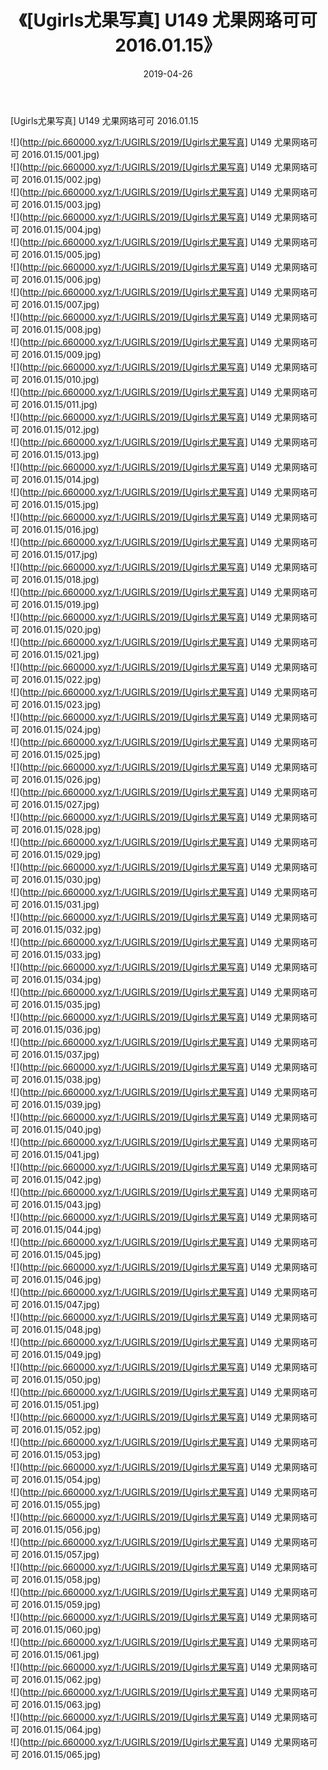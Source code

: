 ﻿---
layout: post
title:  《[Ugirls尤果写真] U149 尤果网珞可可 2016.01.15》
date:   2019-04-26
img: http://pic.660000.xyz/1:/UGIRLS/2019/[Ugirls尤果写真] U149 尤果网珞可可 2016.01.15/000.jpg
categories: [美女, 清纯, 唯美]
---

[Ugirls尤果写真] U149 尤果网珞可可 2016.01.15

 ![](http://pic.660000.xyz/1:/UGIRLS/2019/[Ugirls尤果写真] U149 尤果网珞可可 2016.01.15/001.jpg) <br>![](http://pic.660000.xyz/1:/UGIRLS/2019/[Ugirls尤果写真] U149 尤果网珞可可 2016.01.15/002.jpg) <br>![](http://pic.660000.xyz/1:/UGIRLS/2019/[Ugirls尤果写真] U149 尤果网珞可可 2016.01.15/003.jpg) <br>![](http://pic.660000.xyz/1:/UGIRLS/2019/[Ugirls尤果写真] U149 尤果网珞可可 2016.01.15/004.jpg) <br>![](http://pic.660000.xyz/1:/UGIRLS/2019/[Ugirls尤果写真] U149 尤果网珞可可 2016.01.15/005.jpg) <br>![](http://pic.660000.xyz/1:/UGIRLS/2019/[Ugirls尤果写真] U149 尤果网珞可可 2016.01.15/006.jpg) <br>![](http://pic.660000.xyz/1:/UGIRLS/2019/[Ugirls尤果写真] U149 尤果网珞可可 2016.01.15/007.jpg) <br>![](http://pic.660000.xyz/1:/UGIRLS/2019/[Ugirls尤果写真] U149 尤果网珞可可 2016.01.15/008.jpg) <br>![](http://pic.660000.xyz/1:/UGIRLS/2019/[Ugirls尤果写真] U149 尤果网珞可可 2016.01.15/009.jpg) <br>![](http://pic.660000.xyz/1:/UGIRLS/2019/[Ugirls尤果写真] U149 尤果网珞可可 2016.01.15/010.jpg) <br>![](http://pic.660000.xyz/1:/UGIRLS/2019/[Ugirls尤果写真] U149 尤果网珞可可 2016.01.15/011.jpg) <br>![](http://pic.660000.xyz/1:/UGIRLS/2019/[Ugirls尤果写真] U149 尤果网珞可可 2016.01.15/012.jpg) <br>![](http://pic.660000.xyz/1:/UGIRLS/2019/[Ugirls尤果写真] U149 尤果网珞可可 2016.01.15/013.jpg) <br>![](http://pic.660000.xyz/1:/UGIRLS/2019/[Ugirls尤果写真] U149 尤果网珞可可 2016.01.15/014.jpg) <br>![](http://pic.660000.xyz/1:/UGIRLS/2019/[Ugirls尤果写真] U149 尤果网珞可可 2016.01.15/015.jpg) <br>![](http://pic.660000.xyz/1:/UGIRLS/2019/[Ugirls尤果写真] U149 尤果网珞可可 2016.01.15/016.jpg) <br>![](http://pic.660000.xyz/1:/UGIRLS/2019/[Ugirls尤果写真] U149 尤果网珞可可 2016.01.15/017.jpg) <br>![](http://pic.660000.xyz/1:/UGIRLS/2019/[Ugirls尤果写真] U149 尤果网珞可可 2016.01.15/018.jpg) <br>![](http://pic.660000.xyz/1:/UGIRLS/2019/[Ugirls尤果写真] U149 尤果网珞可可 2016.01.15/019.jpg) <br>![](http://pic.660000.xyz/1:/UGIRLS/2019/[Ugirls尤果写真] U149 尤果网珞可可 2016.01.15/020.jpg) <br>![](http://pic.660000.xyz/1:/UGIRLS/2019/[Ugirls尤果写真] U149 尤果网珞可可 2016.01.15/021.jpg) <br>![](http://pic.660000.xyz/1:/UGIRLS/2019/[Ugirls尤果写真] U149 尤果网珞可可 2016.01.15/022.jpg) <br>![](http://pic.660000.xyz/1:/UGIRLS/2019/[Ugirls尤果写真] U149 尤果网珞可可 2016.01.15/023.jpg) <br>![](http://pic.660000.xyz/1:/UGIRLS/2019/[Ugirls尤果写真] U149 尤果网珞可可 2016.01.15/024.jpg) <br>![](http://pic.660000.xyz/1:/UGIRLS/2019/[Ugirls尤果写真] U149 尤果网珞可可 2016.01.15/025.jpg) <br>![](http://pic.660000.xyz/1:/UGIRLS/2019/[Ugirls尤果写真] U149 尤果网珞可可 2016.01.15/026.jpg) <br>![](http://pic.660000.xyz/1:/UGIRLS/2019/[Ugirls尤果写真] U149 尤果网珞可可 2016.01.15/027.jpg) <br>![](http://pic.660000.xyz/1:/UGIRLS/2019/[Ugirls尤果写真] U149 尤果网珞可可 2016.01.15/028.jpg) <br>![](http://pic.660000.xyz/1:/UGIRLS/2019/[Ugirls尤果写真] U149 尤果网珞可可 2016.01.15/029.jpg) <br>![](http://pic.660000.xyz/1:/UGIRLS/2019/[Ugirls尤果写真] U149 尤果网珞可可 2016.01.15/030.jpg) <br>![](http://pic.660000.xyz/1:/UGIRLS/2019/[Ugirls尤果写真] U149 尤果网珞可可 2016.01.15/031.jpg) <br>![](http://pic.660000.xyz/1:/UGIRLS/2019/[Ugirls尤果写真] U149 尤果网珞可可 2016.01.15/032.jpg) <br>![](http://pic.660000.xyz/1:/UGIRLS/2019/[Ugirls尤果写真] U149 尤果网珞可可 2016.01.15/033.jpg) <br>![](http://pic.660000.xyz/1:/UGIRLS/2019/[Ugirls尤果写真] U149 尤果网珞可可 2016.01.15/034.jpg) <br>![](http://pic.660000.xyz/1:/UGIRLS/2019/[Ugirls尤果写真] U149 尤果网珞可可 2016.01.15/035.jpg) <br>![](http://pic.660000.xyz/1:/UGIRLS/2019/[Ugirls尤果写真] U149 尤果网珞可可 2016.01.15/036.jpg) <br>![](http://pic.660000.xyz/1:/UGIRLS/2019/[Ugirls尤果写真] U149 尤果网珞可可 2016.01.15/037.jpg) <br>![](http://pic.660000.xyz/1:/UGIRLS/2019/[Ugirls尤果写真] U149 尤果网珞可可 2016.01.15/038.jpg) <br>![](http://pic.660000.xyz/1:/UGIRLS/2019/[Ugirls尤果写真] U149 尤果网珞可可 2016.01.15/039.jpg) <br>![](http://pic.660000.xyz/1:/UGIRLS/2019/[Ugirls尤果写真] U149 尤果网珞可可 2016.01.15/040.jpg) <br>![](http://pic.660000.xyz/1:/UGIRLS/2019/[Ugirls尤果写真] U149 尤果网珞可可 2016.01.15/041.jpg) <br>![](http://pic.660000.xyz/1:/UGIRLS/2019/[Ugirls尤果写真] U149 尤果网珞可可 2016.01.15/042.jpg) <br>![](http://pic.660000.xyz/1:/UGIRLS/2019/[Ugirls尤果写真] U149 尤果网珞可可 2016.01.15/043.jpg) <br>![](http://pic.660000.xyz/1:/UGIRLS/2019/[Ugirls尤果写真] U149 尤果网珞可可 2016.01.15/044.jpg) <br>![](http://pic.660000.xyz/1:/UGIRLS/2019/[Ugirls尤果写真] U149 尤果网珞可可 2016.01.15/045.jpg) <br>![](http://pic.660000.xyz/1:/UGIRLS/2019/[Ugirls尤果写真] U149 尤果网珞可可 2016.01.15/046.jpg) <br>![](http://pic.660000.xyz/1:/UGIRLS/2019/[Ugirls尤果写真] U149 尤果网珞可可 2016.01.15/047.jpg) <br>![](http://pic.660000.xyz/1:/UGIRLS/2019/[Ugirls尤果写真] U149 尤果网珞可可 2016.01.15/048.jpg) <br>![](http://pic.660000.xyz/1:/UGIRLS/2019/[Ugirls尤果写真] U149 尤果网珞可可 2016.01.15/049.jpg) <br>![](http://pic.660000.xyz/1:/UGIRLS/2019/[Ugirls尤果写真] U149 尤果网珞可可 2016.01.15/050.jpg) <br>![](http://pic.660000.xyz/1:/UGIRLS/2019/[Ugirls尤果写真] U149 尤果网珞可可 2016.01.15/051.jpg) <br>![](http://pic.660000.xyz/1:/UGIRLS/2019/[Ugirls尤果写真] U149 尤果网珞可可 2016.01.15/052.jpg) <br>![](http://pic.660000.xyz/1:/UGIRLS/2019/[Ugirls尤果写真] U149 尤果网珞可可 2016.01.15/053.jpg) <br>![](http://pic.660000.xyz/1:/UGIRLS/2019/[Ugirls尤果写真] U149 尤果网珞可可 2016.01.15/054.jpg) <br>![](http://pic.660000.xyz/1:/UGIRLS/2019/[Ugirls尤果写真] U149 尤果网珞可可 2016.01.15/055.jpg) <br>![](http://pic.660000.xyz/1:/UGIRLS/2019/[Ugirls尤果写真] U149 尤果网珞可可 2016.01.15/056.jpg) <br>![](http://pic.660000.xyz/1:/UGIRLS/2019/[Ugirls尤果写真] U149 尤果网珞可可 2016.01.15/057.jpg) <br>![](http://pic.660000.xyz/1:/UGIRLS/2019/[Ugirls尤果写真] U149 尤果网珞可可 2016.01.15/058.jpg) <br>![](http://pic.660000.xyz/1:/UGIRLS/2019/[Ugirls尤果写真] U149 尤果网珞可可 2016.01.15/059.jpg) <br>![](http://pic.660000.xyz/1:/UGIRLS/2019/[Ugirls尤果写真] U149 尤果网珞可可 2016.01.15/060.jpg) <br>![](http://pic.660000.xyz/1:/UGIRLS/2019/[Ugirls尤果写真] U149 尤果网珞可可 2016.01.15/061.jpg) <br>![](http://pic.660000.xyz/1:/UGIRLS/2019/[Ugirls尤果写真] U149 尤果网珞可可 2016.01.15/062.jpg) <br>![](http://pic.660000.xyz/1:/UGIRLS/2019/[Ugirls尤果写真] U149 尤果网珞可可 2016.01.15/063.jpg) <br>![](http://pic.660000.xyz/1:/UGIRLS/2019/[Ugirls尤果写真] U149 尤果网珞可可 2016.01.15/064.jpg) <br>![](http://pic.660000.xyz/1:/UGIRLS/2019/[Ugirls尤果写真] U149 尤果网珞可可 2016.01.15/065.jpg) <br>